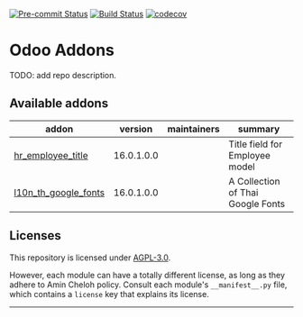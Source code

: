 
<!-- /!\ Non OCA Context : Set here the badge of your runbot / runboat instance. -->
[![Pre-commit Status](https://github.com/amincheloh/odoo-addons/actions/workflows/pre-commit.yml/badge.svg?branch=16.0)](https://github.com/amincheloh/odoo-addons/actions/workflows/pre-commit.yml?query=branch%3A16.0)
[![Build Status](https://github.com/amincheloh/odoo-addons/actions/workflows/test.yml/badge.svg?branch=16.0)](https://github.com/amincheloh/odoo-addons/actions/workflows/test.yml?query=branch%3A16.0)
[![codecov](https://codecov.io/gh/amincheloh/odoo-addons/branch/16.0/graph/badge.svg)](https://codecov.io/gh/amincheloh/odoo-addons)
<!-- /!\ Non OCA Context : Set here the badge of your translation instance. -->

<!-- /!\ do not modify above this line -->

# Odoo Addons

TODO: add repo description.

<!-- /!\ do not modify below this line -->

<!-- prettier-ignore-start -->

[//]: # (addons)

Available addons
----------------
addon | version | maintainers | summary
--- | --- | --- | ---
[hr_employee_title](hr_employee_title/) | 16.0.1.0.0 |  | Title field for Employee model
[l10n_th_google_fonts](l10n_th_google_fonts/) | 16.0.1.0.0 |  | A Collection of Thai Google Fonts

[//]: # (end addons)

<!-- prettier-ignore-end -->

## Licenses

This repository is licensed under [AGPL-3.0](LICENSE).

However, each module can have a totally different license, as long as they adhere to Amin Cheloh
policy. Consult each module's `__manifest__.py` file, which contains a `license` key
that explains its license.

----
<!-- /!\ Non OCA Context : Set here the full description of your organization. -->
